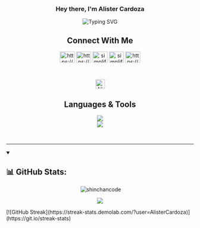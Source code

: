 <h3 align="center">Hey there, I'm Alister Cardoza</h3>
<p align="center" ><img src="https://github.com/AlisterCardoza/AlisterCardoza/assets/141271035/0da6c814-3c17-4050-be19-27797b7490f3" alt="Typing SVG" /></p>
    
<h2 align="center"> Connect With Me </h2>

<p align="center">
<a href="https://www.linkedin.com/in/aarti-rathi-a6031814b/" target="blank"><img align="center" src="https://raw.githubusercontent.com/rahuldkjain/github-profile-readme-generator/master/src/images/icons/Social/linked-in-alt.svg" alt="https://www.linkedin.com/in/aarti-rathi-a6031814b/" height="30" width="40" /></a>
<a href="https://www.facebook.com/aarti.rathi.1710" target="blank"><img align="center" src="https://raw.githubusercontent.com/rahuldkjain/github-profile-readme-generator/master/src/images/icons/Social/facebook.svg" alt="https://www.facebook.com/aarti.rathi.1710" height="30" width="40" /></a>
<a href="https://www.instagram.com/aarti.rathiii" target="blank"><img align="center" src="https://raw.githubusercontent.com/rahuldkjain/github-profile-readme-generator/master/src/images/icons/Social/instagram.svg" alt="simplified_learner" height="30" width="40" /></a>
<a href="https://api.whatsapp.com/send/?phone=917040031669&text&app_absent=0&lang=en" target="blank"><img align="center" src="https://raw.githubusercontent.com/rahuldkjain/github-profile-readme-generator/master/src/images/icons/Social/whatsapp.svg" alt="simplified_learner" height="30" width="40" /></a>
<a href="https://www.hackerrank.com/_shinchancode" target="blank"><img align="center" src="https://raw.githubusercontent.com/rahuldkjain/github-profile-readme-generator/master/src/images/icons/Social/hackerrank.svg" alt="https://www.hackerrank.com/_shinchancode" height="30" width="40" /></a>
</p>
<br>
<p align="center"> <img height="25px" src="https://komarev.com/ghpvc/?username=AlisterCardoza&label=Profile%20views&color=0e75b6&style=flat" alt="AlisterCardoza" /></p>

<h2 align="center">Languages & Tools</h2>
<p align="center">
    <img src="https://skillicons.dev/icons?i=c,cpp,py,java,html,css,js,nodejs,flask,git,react" />
  <br>
    <img src="https://skillicons.dev/icons?i=mysql,angular,figma,vscode,ts" />
</p><br>
<hr>

<details open> 
  <summary><h2>📊 GitHub Stats:</h2></summary>

<p align="center" >&nbsp;<img src="https://github-readme-stats.vercel.app/api?username=AlisterCardoza&theme=default&show_icons=true&hide_border=true&count_private=true" alt="shinchancode"/></p>
<p align="center"><img src="https://github-readme-stats.vercel.app/api/top-langs/?username=AlisterCardoza&hide_progress=true)"/>
</p>
[![GitHub Streak](https://streak-stats.demolab.com/?user=AlisterCardoza)](https://git.io/streak-stats)
</p>
</details>
